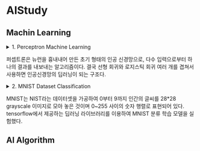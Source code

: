 # AIStudy

## Machin Learning

<details>
  <summary>
    1. Perceptron Machine Learning
  </summary>
  <div>
    2023-10-03 <a href="https://github.com/ongsiru/AIStudy/blob/main/Linear%20Regression%20Program.ipynb">선형회귀 프로그램</a>
  </div>
</details>

퍼셉트론은 뉴런을 흉내내어 만든 초기 형태의 인공 신경망으로, 다수 입력으로부터 하나의 결과를 내보내는 알고리즘이다. 결국 선형 회귀와 로지스틱 회귀 여러 개를 겹쳐서 사용하면 인공신경망의 딥러닝이 되는 구조다.

<details>
  <summary>
    2. MNIST Dataset Classification
  </summary>
  <div>
    2023-11-07 <a href="https://github.com/ongsiru/AIStudy/blob/main/MNIST%20Dataset%20Classification.ipynb">Classification 프로그램</a>

1.	Layer의 구조
Layer Size의 경우, 레이어 크기를 증가시킨 결과 성능이 향상되었다. 레이어 크기를 늘림으로써 모델은 더 복잡한 패턴을 학습할 수 있다. 이로 인해 정확도가 더 높아진다.
2.	Batch Size
64를 사용한 경우, 정확도가 더 높게 나왔다. 일반적으로 사이즈가 큰 배치는 훈련 속도를 높일 수 있지만, 메모리 요구량이 늘어나고 결과의 유의미한 차이는 없었다.
3.	Optimizer 종류
기울기 최적화 과정에서 SGD를 사용한 경우, Adam보다 정확도가 낮았다. Adam은 모멘텀과 학습률 스케줄링을 자동으로 조절하며 일반적으로 더 좋은 수렴을 제공하는 반면에 SGD는 일정하지 않은 gradient로 파라미터를 업데이트하는 것은 수렴을 방해할 수 있다.
4.	Epoch 수
Epoch 수를 늘리면 모델이 더 많은 훈련을 수행하고 더 높은 정확도를 달성할 수 있다. 그러나 특정 수에 벗어난 Epoch을 사용하면 Overfitting으로 인해 오히려 정확도가 떨어진다. 해당 실험에서 Epoch가 20일 때 이 현상을 발견할 수 있었다.
5.	결론
한정된 학습 데이터에서 Epoch의 수가 커질수록 Overfitting이 발생하고 우리는 중요 파라미터의 값을 변경하거나 여러 가지 피드백과 규제를 부여해 Feature의 영향력을 조절할 수 있다. 
  </div>
</details>

MNIST는 NIST라는 데이터셋을 가공하여 0부터 9까지 인간의 글씨를 28*28 grayscale 이미지로 모아 놓은 것이며 0~255 사이의 숫자 행렬로 표현되어 있다. tensorflow에서 제공하는 딥러닝 라이브러리를 이용하여 MNIST 분류 학습 모델을 실험했다.

## AI Algorithm
